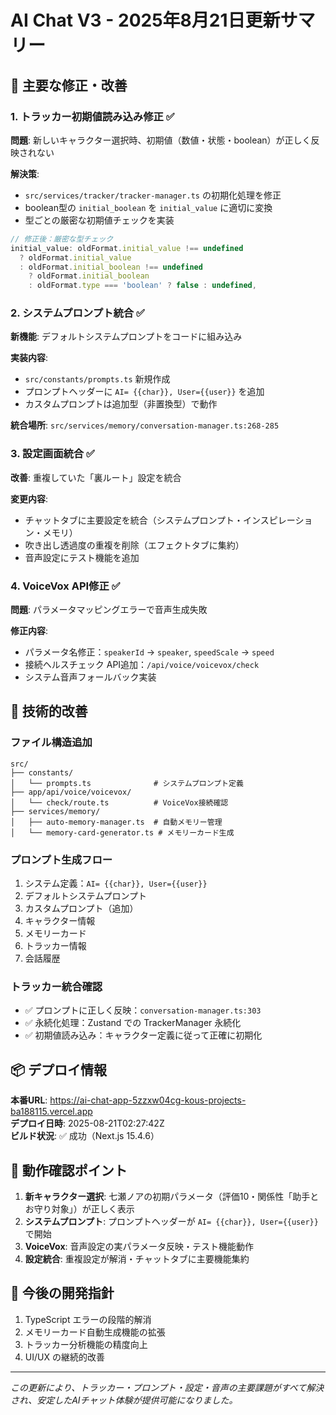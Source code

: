 # AI Chat V3 - 2025年8月21日更新サマリー

## 🎯 主要な修正・改善

### 1. トラッカー初期値読み込み修正 ✅
**問題**: 新しいキャラクター選択時、初期値（数値・状態・boolean）が正しく反映されない

**解決策**:
- `src/services/tracker/tracker-manager.ts` の初期化処理を修正
- boolean型の `initial_boolean` を `initial_value` に適切に変換
- 型ごとの厳密な初期値チェックを実装

```typescript
// 修正後：厳密な型チェック
initial_value: oldFormat.initial_value !== undefined 
  ? oldFormat.initial_value 
  : oldFormat.initial_boolean !== undefined 
    ? oldFormat.initial_boolean 
    : oldFormat.type === 'boolean' ? false : undefined,
```

### 2. システムプロンプト統合 ✅
**新機能**: デフォルトシステムプロンプトをコードに組み込み

**実装内容**:
- `src/constants/prompts.ts` 新規作成
- プロンプトヘッダーに `AI= {{char}}, User={{user}}` を追加
- カスタムプロンプトは追加型（非置換型）で動作

**統合場所**: `src/services/memory/conversation-manager.ts:268-285`

### 3. 設定画面統合 ✅
**改善**: 重複していた「裏ルート」設定を統合

**変更内容**:
- チャットタブに主要設定を統合（システムプロンプト・インスピレーション・メモリ）
- 吹き出し透過度の重複を削除（エフェクトタブに集約）
- 音声設定にテスト機能を追加

### 4. VoiceVox API修正 ✅
**問題**: パラメータマッピングエラーで音声生成失敗

**修正内容**:
- パラメータ名修正：`speakerId` → `speaker`, `speedScale` → `speed`
- 接続ヘルスチェック API追加：`/api/voice/voicevox/check`
- システム音声フォールバック実装

## 🔧 技術的改善

### ファイル構造追加
```
src/
├── constants/
│   └── prompts.ts              # システムプロンプト定義
├── app/api/voice/voicevox/
│   └── check/route.ts          # VoiceVox接続確認
├── services/memory/
│   ├── auto-memory-manager.ts  # 自動メモリー管理
│   └── memory-card-generator.ts # メモリーカード生成
```

### プロンプト生成フロー
1. システム定義：`AI= {{char}}, User={{user}}`
2. デフォルトシステムプロンプト
3. カスタムプロンプト（追加）
4. キャラクター情報
5. メモリーカード
6. トラッカー情報
7. 会話履歴

### トラッカー統合確認
- ✅ プロンプトに正しく反映：`conversation-manager.ts:303`
- ✅ 永続化処理：Zustand での TrackerManager 永続化
- ✅ 初期値読み込み：キャラクター定義に従って正確に初期化

## 📦 デプロイ情報

**本番URL**: https://ai-chat-app-5zzxw04cg-kous-projects-ba188115.vercel.app  
**デプロイ日時**: 2025-08-21T02:27:42Z  
**ビルド状況**: ✅ 成功（Next.js 15.4.6）

## 🎯 動作確認ポイント

1. **新キャラクター選択**: 七瀬ノアの初期パラメータ（評価10・関係性「助手とお守り対象」）が正しく表示
2. **システムプロンプト**: プロンプトヘッダーが `AI= {{char}}, User={{user}}` で開始
3. **VoiceVox**: 音声設定の実パラメータ反映・テスト機能動作
4. **設定統合**: 重複設定が解消・チャットタブに主要機能集約

## 📝 今後の開発指針

1. TypeScript エラーの段階的解消
2. メモリーカード自動生成機能の拡張
3. トラッカー分析機能の精度向上
4. UI/UX の継続的改善

---
*この更新により、トラッカー・プロンプト・設定・音声の主要課題がすべて解決され、安定したAIチャット体験が提供可能になりました。*